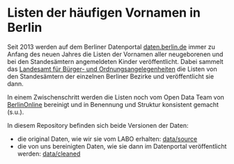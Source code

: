 # Listen der häufigen Vornamen in Berlin

Seit 2013 werden auf dem Berliner Datenportal [daten.berlin.de](https://daten.berlin.de) immer zu Anfang des neuen Jahres die Listen der Vornamen aller neugeborenen und bei den Standesämtern angemeldeten Kinder veröffentlicht. Dabei sammelt das [Landesamt für Bürger- und Ordnungsangelegenheiten](http://www.berlin.de/labo/) die Listen von den Standesämtern der einzelnen Berliner Bezirke und veröffentlicht sie dann.

In einem Zwischenschritt werden die Listen noch vom Open Data Team von [BerlinOnline](https://www.berlinonline.net) bereinigt und in Benennung und Struktur konsistent gemacht (s.u.).

In diesem Repository befinden sich beide Versionen der Daten:

- die original Daten, wie wir sie vom LABO erhalten: [data/source](data/source)
- die von uns bereinigten Daten, wie sie dann im Datenportal veröffentlicht werden: [data/cleaned](data/cleaned)